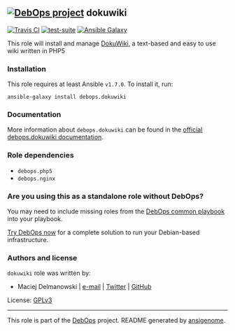 ## [![DebOps project](http://debops.org/images/debops-small.png)](http://debops.org) dokuwiki

[![Travis CI](http://img.shields.io/travis/debops/ansible-dokuwiki.svg?style=flat)](http://travis-ci.org/debops/ansible-dokuwiki) [![test-suite](http://img.shields.io/badge/test--suite-ansible--dokuwiki-blue.svg?style=flat)](https://github.com/debops/test-suite/tree/master/ansible-dokuwiki/)  [![Ansible Galaxy](http://img.shields.io/badge/galaxy-debops.dokuwiki-660198.svg?style=flat)](https://galaxy.ansible.com/list#/roles/3240)

This role will install and manage [DokuWiki](http://dokuwiki.org/),
a text-based and easy to use wiki written in PHP5

### Installation

This role requires at least Ansible `v1.7.0`. To install it, run:

    ansible-galaxy install debops.dokuwiki

### Documentation

More information about `debops.dokuwiki` can be found in the
[official debops.dokuwiki documentation](http://docs.debops.org/en/latest/ansible/roles/ansible-dokuwiki/docs/).


### Role dependencies

- `debops.php5`
- `debops.nginx`

### Are you using this as a standalone role without DebOps?

You may need to include missing roles from the [DebOps common
playbook](https://github.com/debops/debops-playbooks/blob/master/playbooks/common.yml)
into your playbook.

[Try DebOps now](https://github.com/debops/debops) for a complete solution to run your Debian-based infrastructure.





### Authors and license

`dokuwiki` role was written by:
- Maciej Delmanowski | [e-mail](mailto:drybjed@gmail.com) | [Twitter](https://twitter.com/drybjed) | [GitHub](https://github.com/drybjed)

License: [GPLv3](https://tldrlegal.com/license/gnu-general-public-license-v3-%28gpl-3%29)

***

This role is part of the [DebOps](http://debops.org/) project. README generated by [ansigenome](https://github.com/nickjj/ansigenome/).
